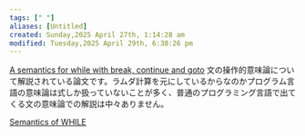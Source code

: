 ```yaml
---
tags: [" "]
aliases: [Untitled]
created: Sunday,2025 April 27th, 1:14:28 am
modified: Tuesday,2025 April 29th, 6:38:26 pm
---
```


[A semantics for while with break, continue and goto](https://citeseerx.ist.psu.edu/document?repid=rep1&type=pdf&doi=0d561064fb161c6d63e933bfb0cb5920af00d457)
文の操作的意味論について解説されている論文です。ラムダ計算を元にしているからなのかプログラム言語の意味論は式しか扱っていないことが多く、普通のプログラミング言語で出てくる文の意味論での解説は中々ありません。


[Semantics of WHILE](https://www.cs.cmu.edu/~aldrich/courses/654-sp08/notes/7-semantics.pdf)